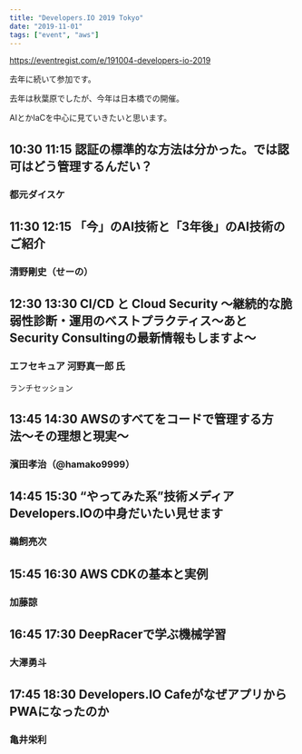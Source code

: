 ```yaml
---
title: "Developers.IO 2019 Tokyo"
date: "2019-11-01"
tags: ["event", "aws"]
---
```


https://eventregist.com/e/191004-developers-io-2019

去年に続いて参加です。

去年は秋葉原でしたが、今年は日本橋での開催。

AIとかIaCを中心に見ていきたいと思います。

## 10:30 11:15 認証の標準的な方法は分かった。では認可はどう管理するんだい？
### 都元ダイスケ


## 11:30 12:15 「今」のAI技術と「3年後」のAI技術のご紹介
### 清野剛史（せーの）


## 12:30 13:30 CI/CD と Cloud Security ～継続的な脆弱性診断・運用のベストプラクティス～あと Security Consultingの最新情報もしますよ～
### エフセキュア 河野真一郎 氏
ランチセッション

## 13:45 14:30 AWSのすべてをコードで管理する方法〜その理想と現実〜
### 濱田孝治（@hamako9999）


## 14:45 15:30 “やってみた系”技術メディアDevelopers.IOの中身だいたい見せます
### 鵜飼亮次


## 15:45 16:30 AWS CDKの基本と実例
### 加藤諒


## 16:45 17:30 DeepRacerで学ぶ機械学習
### 大澤勇斗


## 17:45 18:30 Developers.IO CafeがなぜアプリからPWAになったのか
### 亀井栄利


